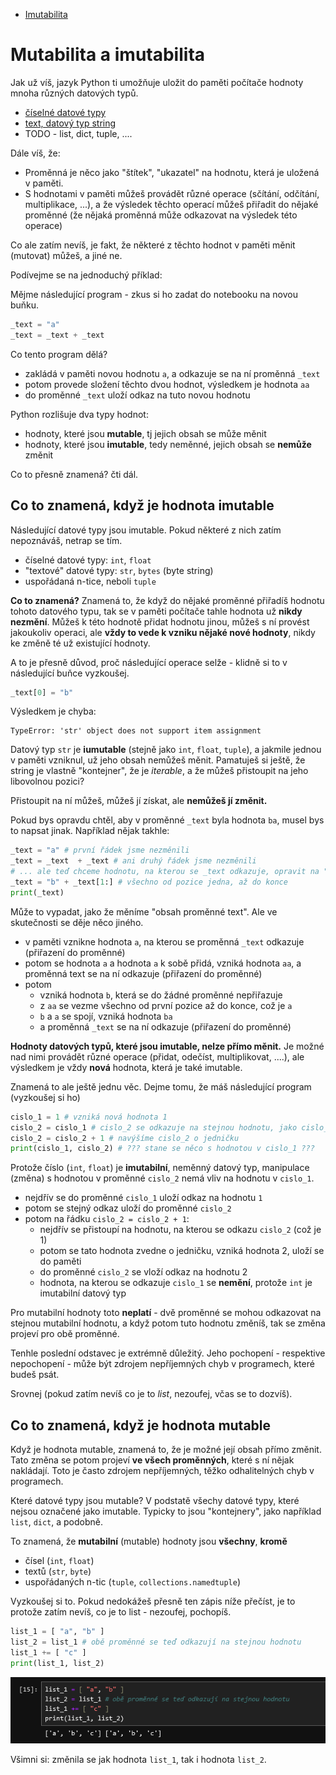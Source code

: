 - [Imutabilita](#imutabilita)


# Mutabilita a imutabilita

Jak už víš, jazyk Python ti umožňuje uložit do paměti počítače hodnoty mnoha 
různých datových typů.

- [číselné datové typy](../kapitola-05/readme.md)
- [text, datový typ string](../kapitola-06/readme.md)
- TODO - list, dict, tuple, ....

Dále víš, že:

- Proměnná je něco jako "štítek", "ukazatel" na hodnotu, která je uložená v paměti.
- S hodnotami v paměti můžeš provádět různé operace (sčítání, odčítání, multiplikace, ...),
  a že výsledek těchto operací můžeš přiřadit do nějaké proměnné (že nějaká proměnná 
  může odkazovat na výsledek této operace)

Co ale zatím nevíš, je fakt, že některé z těchto hodnot v paměti měnit (mutovat) můžeš,
a jiné ne.

Podívejme se na jednoduchý příklad:

Mějme následující program - zkus si ho zadat do notebooku na novou buňku.

```python
_text = "a"
_text = _text + _text
```

Co tento program dělá?

- zakládá v paměti novou hodnotu `a`, a odkazuje se na ní proměnná `_text`
- potom provede složení těchto dvou hodnot, výsledkem je hodnota `aa`
- do proměnné `_text` uloží odkaz na tuto novou hodnotu

Python rozlišuje dva typy hodnot:

- hodnoty, které jsou **mutable**, tj jejich obsah se může měnit
- hodnoty, které jsou **imutable**, tedy neměnné, jejich obsah se **nemůže** změnit

Co to přesně znamená? čti dál.

## Co to znamená, když je hodnota imutable

Následující datové typy jsou imutable. Pokud některé z nich zatím nepoznáváš, 
netrap se tím.

- číselné datové typy: `int`, `float`
- "textové" datové typy: `str`, `bytes` (byte string)
- uspořádaná n-tice, neboli `tuple`

**Co to znamená?** Znamená to, že když do nějaké proměnné přiřadíš hodnotu tohoto 
datového typu, tak se v paměti počítače tahle hodnota už **nikdy nezmění**. 
Můžeš k této hodnotě přidat hodnotu jinou, můžeš s ní provést jakoukoliv operaci, ale
**vždy to vede k vzniku nějaké nové hodnoty**, nikdy ke změně té už existující hodnoty.

A to je přesně důvod, proč následující operace selže - klidně si to v následující buňce
vyzkoušej.

```python
_text[0] = "b"
```

Výsledkem je chyba:

```
TypeError: 'str' object does not support item assignment
```

Datový typ `str` je **iumutable** (stejně jako `int`, `float`, `tuple`), a jakmile 
jednou v paměti vzniknul, už jeho obsah nemůžeš měnit. Pamatuješ si ještě, že string
je vlastně "kontejner", že je _iterable_, a že můžeš přistoupit na jeho libovolnou pozici?

Přistoupit na ní můžeš, můžeš jí získat, ale **nemůžeš jí změnit.**

Pokud bys opravdu chtěl, aby v proměnné `_text` byla hodnota `ba`, musel bys to napsat jinak.
Například nějak takhle:

```python
_text = "a" # první řádek jsme nezměnili
_text = _text  + _text # ani druhý řádek jsme nezměnili
# ... ale teď chceme hodnotu, na kterou se _text odkazuje, opravit na "ba"
_text = "b" + _text[1:] # všechno od pozice jedna, až do konce
print(_text)
```

Může to vypadat, jako že měníme "obsah proměnné text". Ale ve skutečnosti se děje něco jiného.

- v paměti vznikne hodnota `a`, na kterou se proměnná `_text` odkazuje (přiřazení do proměnné)
- potom se hodnota `a` a hodnota `a` k sobě přidá, vzniká hodnota `aa`, a proměnná text se na ní odkazuje (přiřazení do proměnné)
- potom 
  - vzniká hodnota `b`, která se do žádné proměnné nepřiřazuje
  - z `aa` se vezme všechno od první pozice až do konce, což je `a`
  - `b` a `a` se spojí, vzniká hodnota `ba`
  - a proměnná `_text` se na ní odkazuje (přiřazení do proměnné)


**Hodnoty datových typů, které jsou imutable, nelze přímo měnit.** Je možné nad nimi 
provádět různé operace (přidat, odečíst, multiplikovat, ....), ale výsledkem je vždy 
**nová** hodnota, která je také imutable.

Znamená to ale ještě jednu věc. Dejme tomu, že máš následující program (vyzkoušej si ho)

```python
cislo_1 = 1 # vzniká nová hodnota 1
cislo_2 = cislo_1 # cislo_2 se odkazuje na stejnou hodnotu, jako cislo_1
cislo_2 = cislo_2 + 1 # navýšíme cislo_2 o jedničku
print(cislo_1, cislo_2) # ??? stane se něco s hodnotou v cislo_1 ???
```

Protože číslo (`int`, `float`) je **imutabilní**, neměnný datový typ, manipulace (změna)
s hodnotou v proměnné `cislo_2` nemá vliv na hodnotu v `cislo_1`.

- nejdřív se do proměnné `cislo_1` uloží odkaz na hodnotu `1`
- potom se stejný odkaz uloží do proměnné `cislo_2`
- potom na řádku `cislo_2 = cislo_2 + 1`:
  - nejdřív se přistoupí na hodnotu, na kterou se odkazu `cislo_2` (což je 1)
  - potom se tato hodnota zvedne o jedničku, vzniká hodnota 2, uloží se do paměti
  - do proměnné `cislo_2` se vloží odkaz na hodnotu 2
  - hodnota, na kterou se odkazuje `cislo_1` se **nemění**, protože `int` je imutabilní datový typ

Pro mutabilní hodnoty toto **neplatí** - dvě proměnné se mohou odkazovat na stejnou mutabilní 
hodnotu, a když potom tuto hodnotu změníš, tak se změna projeví pro obě proměnné. 

Tenhle poslední odstavec je extrémně důležitý. Jeho pochopení - respektive nepochopení - 
může být zdrojem nepříjemných chyb v programech, které budeš psát.

Srovnej (pokud zatím nevíš co je to _list_, nezoufej, včas se to dozvíš).

## Co to znamená, když je hodnota mutable

Když je hodnota mutable, znamená to, že je možné její obsah přímo změnit. Tato změna se
potom projeví **ve všech proměnných**, které s ní nějak nakládají. Toto je často zdrojem
nepříjemných, těžko odhalitelných chyb v programech. 

Které datové typy jsou mutable? V podstatě všechy datové typy, které nejsou označené 
jako imutable. Typicky to jsou "kontejnery", jako například `list`, `dict`, a podobně.

To znamená, že **mutabilní** (mutable) hodnoty jsou **všechny**, **kromě**

- čísel (`int`, `float`)
- textů (`str`, `byte`)
- uspořádaných n-tic (`tuple`, `collections.namedtuple`)

Vyzkoušej si to. Pokud nedokážeš přesně ten zápis níže přečíst, je to protože zatím
nevíš, co je to list - nezoufej, pochopíš.

```python
list_1 = [ "a", "b" ]
list_2 = list_1 # obě proměnné se teď odkazují na stejnou hodnotu
list_1 += [ "c" ]
print(list_1, list_2)
```

![list je mutable](./imgs/01-list-je-mutable.png)

Všimni si: změnila se jak hodnota `list_1`, tak i hodnota `list_2`.